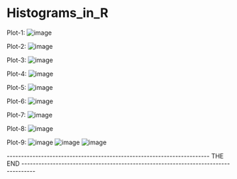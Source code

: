 # Histograms_in_R

Plot-1: 
![image](https://user-images.githubusercontent.com/62785524/142581915-e7b2daf7-102b-4698-bb57-5c5f46eb9dae.png)

Plot-2:
![image](https://user-images.githubusercontent.com/62785524/142581973-00d414bc-b691-4aeb-828c-0351eaf70a79.png)

Plot-3:
![image](https://user-images.githubusercontent.com/62785524/142582119-0d5d4d62-8cd5-44e8-b3aa-f7816beeefb2.png)

Plot-4:
![image](https://user-images.githubusercontent.com/62785524/142582232-7a3555e8-51fb-420e-b81d-700426a51277.png)

Plot-5:
![image](https://user-images.githubusercontent.com/62785524/142582307-a1fefa44-51e2-437a-af7b-6a32644e15f9.png)

Plot-6:
![image](https://user-images.githubusercontent.com/62785524/142582416-0e33cd3c-9346-4845-ae91-8631d6f435ca.png)

Plot-7:
![image](https://user-images.githubusercontent.com/62785524/142582678-01b78771-fc35-4a7e-82c2-69b932b32cb4.png)

Plot-8:
![image](https://user-images.githubusercontent.com/62785524/142582860-6626acfc-1be3-4667-a98f-c615f4005c70.png)

Plot-9:
![image](https://user-images.githubusercontent.com/62785524/142582944-97cf0f83-c219-4b8d-8a69-66ac9fd07c55.png)
![image](https://user-images.githubusercontent.com/62785524/142583254-53ec3966-c408-4165-896e-22f985014748.png)
![image](https://user-images.githubusercontent.com/62785524/142583374-7a21bb64-00c0-45e6-9586-745f207ae0a8.png)


----------------------------------------------------------------------- THE END -----------------------------------------------------------------------------------
